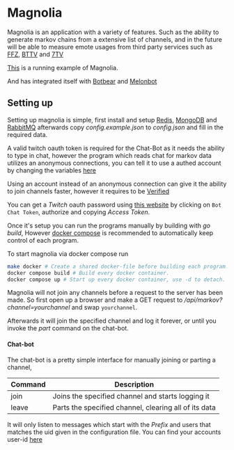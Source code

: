 # Magnolia

Magnolia is an application with a variety of features. Such as the ability to generate markov chains from a extensive list of channels, and in the future will be able to measure emote usages from third party services such as [FFZ](https://www.frankerfacez.com/), [BTTV](https://betterttv.com/) and [7TV](https://7tv.app/)

[This](https://magnolia.melon095.live/) is a running example of Magnolia.

And has integrated itself with [Botbear](https://github.com/hotbear1110/botbear) and [Melonbot](https://github.com/JoachimFlottorp/Melonbot)

## Setting up

Setting up magnolia is simple, first install and setup [Redis](https://redis.io/), [MongoDB](https://www.mongodb.com) and [RabbitMQ](https://www.rabbitmq.com/) afterwards copy *config.example.json* to *config.json* and fill in the required data.

A valid twitch oauth token is required for the Chat-Bot as it needs the ability to type in chat, however the program which reads chat for markov data utilizes an anonymous connections, you can tell it to use a authed account by changing the variables [here](https://github.com/JoachimFlottorp/Magnolia/blob/main/pkg/irc/irc.go#L14)

Using an account instead of an anonymous connection can give it the ability to join channels faster, however it requires to be [Verified](https://dev.twitch.tv/docs/irc)

You can get a *Twitch* oauth password using [this website](https://twitchtokengenerator.com/) by clicking on `Bot Chat Token`, authorize and copying *Access Token*.

Once it's setup you can run the programs manually by building with *go build*, However [docker compose](https://docs.docker.com/compose/) is recommended to automatically keep control of each program.

To start magnolia via docker compose run
```bash
make docker # Create a shared docker-file before building each program.
docker compose build # Build every docker container.
docker compose up # Start up every docker container, use -d to detach.
```

Magnolia will not join any channels before a request to the server has been made. So first open up a browser and make a GET request to */api/markov?channel=yourchannel* and swap `yourchannel`.

Afterwards it will join the specified channel and log it forever, or until you invoke the *part* command on the chat-bot.

#### Chat-bot

The chat-bot is a pretty simple interface for manually joining or parting a channel, 

| Command | Description|
| ------- | ---------- |
| join    | Joins the specified channel and starts logging it |
| leave   | Parts the specified channel, clearing all of its data |

It will only listen to messages which start with the *Prefix* and users that matches the uid given in the configuration file. You can find your accounts user-id [here](https://www.twitchdatabase.com/channels/melon095)

